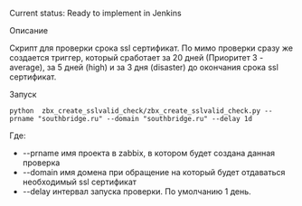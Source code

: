 Current status: Ready to implement in Jenkins

Описание

Скрипт для проверки срока ssl сертификат. По мимо проверки сразу же создается триггер, который сработает за 20 дней (Приоритет 3 - average), за 5 дней (high) и за 3 дня (disaster) до окончания срока ssl сертификат.

Запуск

```
python  zbx_create_sslvalid_check/zbx_create_sslvalid_check.py --prname "southbridge.ru" --domain "southbridge.ru" --delay 1d
```

Где:
* --prname имя проекта в zabbix, в котором будет создана данная проверка
* --domain имя  домена при обращение на который будет отдаваться необходимый ssl сертификат
* --delay интервал запуска проверки. По умолчанию 1 день. 
